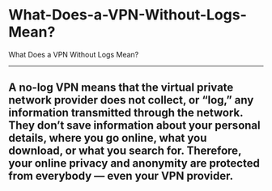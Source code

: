 # What-Does-a-VPN-Without-Logs-Mean?
What Does a VPN Without Logs Mean?

-----------
A no-log VPN means that the virtual private network provider does not collect, or “log,” any information transmitted through the network. They don’t save information about your personal details, where you go online, what you download, or what you search for. Therefore, your online privacy and anonymity are protected from everybody — even your VPN provider.
---------------

